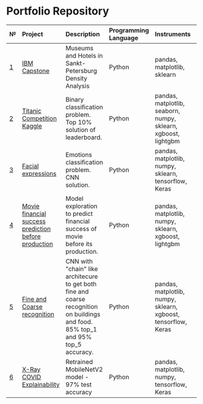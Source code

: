 # Portfolio Repository


[id1]: https://github.com/AntonVdovenko/Portfolio/tree/master/IBM%20Capstone
[id2]: https://github.com/AntonVdovenko/Portfolio/tree/master/Titanic%20competition
[id3]: https://github.com/AntonVdovenko/Portfolio/tree/master/Facial%20expressions
[id4]: https://github.com/AntonVdovenko/Portfolio/tree/master/Movie%20financial%20success%20predictions
[id5]: https://github.com/AntonVdovenko/Portfolio/tree/master/Fine%20and%20Coarse%20recognition
[id6]: https://github.com/AntonVdovenko/Portfolio/tree/master/X_Ray_Covid_Explainability

| № | Project | Description | Programming Language| Instruments | Year |
| :- | :--------------------- | :---------------------------| :---------------------------| :---------------------------|:---------------------------|
| [1][id1]  | [IBM Capstone][id1] | Museums and Hotels in Sankt-Petersburg Density Analysis | Python|pandas, matplotlib, sklearn| 2019 |
| [2][id2]  | [Titanic Competition Kaggle][id2] | Binary classification problem. Top 10% solution of leaderboard. | Python|pandas, matplotlib, seaborn, numpy, sklearn, xgboost, lightgbm| 2020|
| [3][id3]  | [Facial expressions][id3] | Emotions classification problem. CNN solution. | Python|pandas, matplotlib, numpy, sklearn, tensorflow, Keras| 2020 |
| [4][id4]  | [Movie financial success prediction before production][id4] | Model exploration to predict financial success of movie before its production. | Python|pandas, matplotlib, numpy, sklearn, xgboost, lightgbm| 2020 |
| [5][id5]  | [Fine and Coarse recognition][id5] | CNN with "chain" like architecure to get both fine and coarse recognition on buildings and food. 85% top_1 and 95% top_5 accuracy. | Python|pandas, matplotlib, numpy, sklearn, xgboost, tensorflow, Keras| 2020 |
| [6][id6]  | [X-Ray COVID Explainability][id6] | Retrained MobileNetV2 model - 97% test accuracy | Python|pandas, matplotlib, numpy, tensorflow, Keras| 2022|
